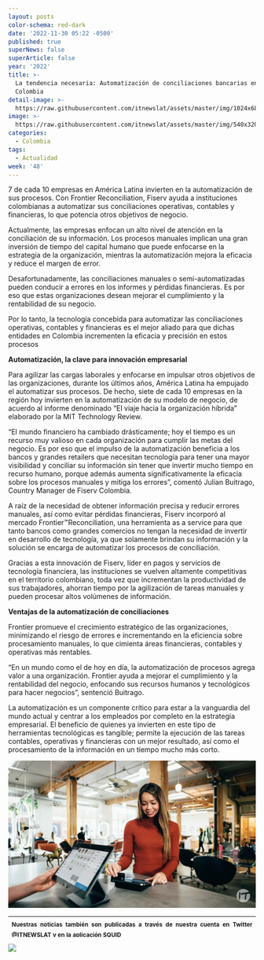 ```yaml
---
layout: posts
color-schema: red-dark
date: '2022-11-30 05:22 -0500'
published: true
superNews: false
superArticle: false
year: '2022'
title: >-
  La tendencia necesaria: Automatización de conciliaciones bancarias en
  Colombia 
detail-image: >-
  https://raw.githubusercontent.com/itnewslat/assets/master/img/1024x680/pagando-tdc-g.jpg
image: >-
  https://raw.githubusercontent.com/itnewslat/assets/master/img/540x320/pagando-tdc-p.jpg
categories:
  - Colombia
tags:
  - Actualidad
week: '48'
---
```

 7 de cada 10 empresas en América Latina invierten en la automatización de sus procesos. Con Frontier Reconciliation, Fiserv ayuda a instituciones colombianas a automatizar sus conciliaciones operativas, contables y financieras, lo que potencia otros objetivos de negocio.
 
Actualmente, las empresas enfocan un alto nivel de atención en la conciliación de su información. Los procesos manuales implican una gran inversión de tiempo del capital humano que puede enfocarse en la estrategia de la organización, mientras la automatización mejora la eficacia y reduce el margen de error.

Desafortunadamente, las conciliaciones manuales o semi-automatizadas pueden conducir a errores en los informes y pérdidas financieras. Es por eso que estas organizaciones desean mejorar el cumplimiento y la rentabilidad de su negocio.

Por lo tanto, la tecnología concebida para automatizar las conciliaciones operativas, contables y financieras es el mejor aliado para que dichas entidades en Colombia incrementen la eficacia y precisión en estos procesos

**Automatización, la clave para innovación empresarial**

Para agilizar las cargas laborales y enfocarse en impulsar otros objetivos de las organizaciones, durante los últimos años, América Latina ha empujado el automatizar sus procesos. De hecho, siete de cada 10 empresas en la región hoy invierten en la automatización de su modelo de negocio, de acuerdo al informe denominado “El viaje hacia la organización híbrida” elaborado por la MIT Technology Review.

“El mundo financiero ha cambiado drásticamente; hoy el tiempo es un recurso muy valioso en cada organización para cumplir las metas del negocio. Es por eso que el impulso de la automatización beneficia a los bancos y grandes retailers que necesitan tecnología para tener una mayor visibilidad y conciliar su información sin tener que invertir mucho tiempo en recurso humano, porque además aumenta significativamente la eficacia sobre los procesos manuales y mitiga los errores”, comentó Julian Buitrago, Country Manager de Fiserv Colombia.

A raíz de la necesidad de obtener información precisa y reducir errores manuales, así como evitar pérdidas financieras, Fiserv incorporó al mercado Frontier™Reconciliation, una herramienta as a service para que tanto bancos como grandes comercios no tengan la necesidad de invertir en desarrollo de tecnología, ya que solamente brindan su información y la solución se encarga de automatizar los procesos de conciliación.

Gracias a esta innovación de Fiserv, líder en pagos y servicios de tecnología financiera, las instituciones se vuelven altamente competitivas en el territorio colombiano, toda vez que incrementan la productividad de sus trabajadores, ahorran tiempo por la agilización de tareas manuales y pueden procesar altos volúmenes de información.

**Ventajas de la automatización de conciliaciones**

Frontier promueve el crecimiento estratégico de las organizaciones, minimizando el riesgo de errores e incrementando en la eficiencia sobre procesamiento manuales, lo que cimienta áreas financieras, contables y operativas más rentables.

“En un mundo como el de hoy en día, la automatización de procesos agrega valor a una organización. Frontier ayuda a mejorar el cumplimiento y la rentabilidad del negocio, enfocando sus recursos humanos y tecnológicos para hacer negocios”, sentenció Buitrago.

La automatización es un componente crítico para estar a la vanguardia del mundo actual y centrar a los empleados por completo en la estrategia empresarial. El beneficio de quienes ya invierten en este tipo de herramientas tecnológicas es tangible; permite la ejecución de las tareas contables, operativas y financieras con un mejor resultado, así como el procesamiento de la información en un tiempo mucho más corto. 

![](https://raw.githubusercontent.com/itnewslat/assets/master/img/540x320/pagando-tdc-p.jpg)

<table style="height: 42px;" width="569">
<tbody>
<tr>
<td style="text-align: justify;"><sub><strong>Nuestras noticias también son publicadas a través de nuestra cuenta en Twitter <a href="https://twitter.com/itnewslat?lang=es">@ITNEWSLAT</a> y en la aplicación <a href="https://squidapp.co/en/">SQUID</a></strong></sub></td>
</tr>
</tbody>
</table>

<img src="https://tracker.metricool.com/c3po.jpg?hash=56f88a41e39ab42c063cc51676587a04"/>